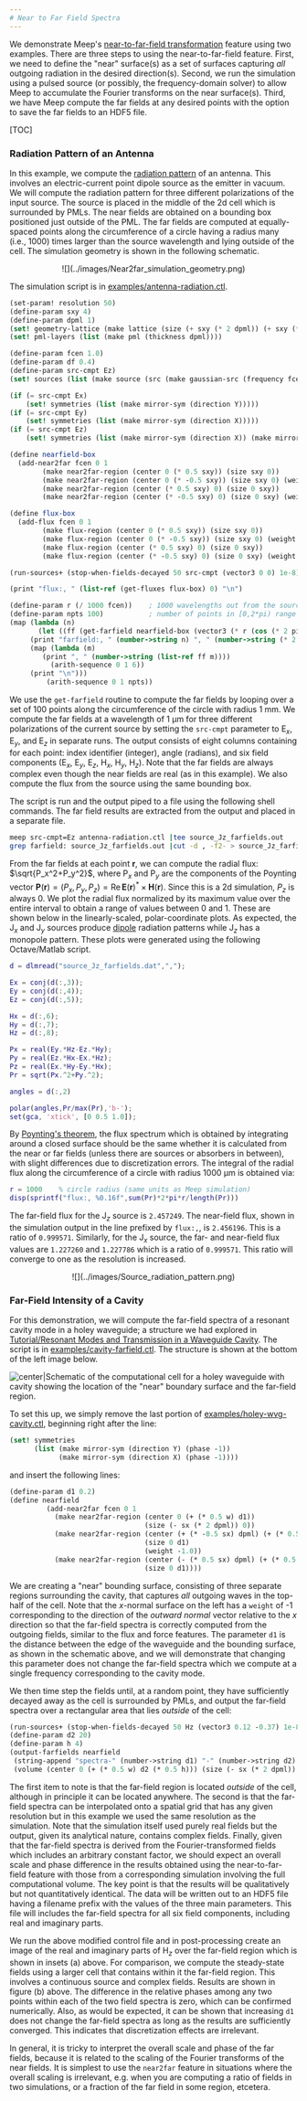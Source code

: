 ```yaml
---
# Near to Far Field Spectra
---
```


We demonstrate Meep's [near-to-far-field transformation](../Scheme_User_Interface.md#near-to-far-field-spectra) feature using two examples. There are three steps to using the near-to-far-field feature. First, we need to define the "near" surface(s) as a set of surfaces capturing *all* outgoing radiation in the desired direction(s). Second, we run the simulation using a pulsed source (or possibly, the frequency-domain solver) to allow Meep to accumulate the Fourier transforms on the near surface(s). Third, we have Meep compute the far fields at any desired points with the option to save the far fields to an HDF5 file.

[TOC]

### Radiation Pattern of an Antenna

In this example, we compute the [radiation pattern](https://en.wikipedia.org/wiki/Radiation_pattern) of an antenna. This involves an electric-current point dipole source as the emitter in vacuum. We will compute the radiation pattern for three different polarizations of the input source. The source is placed in the middle of the 2d cell which is surrounded by PMLs. The near fields are obtained on a bounding box positioned just outside of the PML. The far fields are computed at equally-spaced points along the circumference of a circle having a radius many (i.e., 1000) times larger than the source wavelength and lying outside of the cell. The simulation geometry is shown in the following schematic.

<center>
![](../images/Near2far_simulation_geometry.png)
</center>

The simulation script is in [examples/antenna-radiation.ctl](https://github.com/stevengj/meep/blob/master/scheme/examples/antenna-radiation.ctl).

```scm
(set-param! resolution 50)
(define-param sxy 4)
(define-param dpml 1)
(set! geometry-lattice (make lattice (size (+ sxy (* 2 dpml)) (+ sxy (* 2 dpml)) no-size)))
(set! pml-layers (list (make pml (thickness dpml))))

(define-param fcen 1.0)
(define-param df 0.4)
(define-param src-cmpt Ez)
(set! sources (list (make source (src (make gaussian-src (frequency fcen) (fwidth df))) (center 0) (component src-cmpt))))

(if (= src-cmpt Ex)
    (set! symmetries (list (make mirror-sym (direction Y)))))
(if (= src-cmpt Ey)
    (set! symmetries (list (make mirror-sym (direction X)))))
(if (= src-cmpt Ez)
    (set! symmetries (list (make mirror-sym (direction X)) (make mirror-sym (direction Y)))))

(define nearfield-box
  (add-near2far fcen 0 1
		(make near2far-region (center 0 (* 0.5 sxy)) (size sxy 0))
		(make near2far-region (center 0 (* -0.5 sxy)) (size sxy 0) (weight -1))
		(make near2far-region (center (* 0.5 sxy) 0) (size 0 sxy))
		(make near2far-region (center (* -0.5 sxy) 0) (size 0 sxy) (weight -1))))

(define flux-box
  (add-flux fcen 0 1
	    (make flux-region (center 0 (* 0.5 sxy)) (size sxy 0))
	    (make flux-region (center 0 (* -0.5 sxy)) (size sxy 0) (weight -1))
	    (make flux-region (center (* 0.5 sxy) 0) (size 0 sxy))
	    (make flux-region (center (* -0.5 sxy) 0) (size 0 sxy) (weight -1))))

(run-sources+ (stop-when-fields-decayed 50 src-cmpt (vector3 0 0) 1e-8))

(print "flux:, " (list-ref (get-fluxes flux-box) 0) "\n")

(define-param r (/ 1000 fcen))    ; 1000 wavelengths out from the source
(define-param npts 100)           ; number of points in [0,2*pi) range of angles
(map (lambda (n)
       (let ((ff (get-farfield nearfield-box (vector3 (* r (cos (* 2 pi (/ n npts)))) (* r (sin (* 2 pi (/ n npts)))) 0))))
	 (print "farfield:, " (number->string n) ", " (number->string (* 2 pi (/ n npts))))
	 (map (lambda (m)
		(print ", " (number->string (list-ref ff m))))
	      (arith-sequence 0 1 6))
	 (print "\n")))
         (arith-sequence 0 1 npts))
```

We use the `get-farfield` routine to compute the far fields by looping over a set of 100 points along the circumference of the circle with radius 1 mm. We compute the far fields at a wavelength of 1 μm for three different polarizations of the current source by setting the `src-cmpt` parameter to E$_x$, E$_y$, and E$_z$ in separate runs. The output consists of eight columns containing for each point: index identifier (integer), angle (radians), and six field components (E$_x$, E$_y$, E$_z$, H$_x$, H$_y$, H$_z$). Note that the far fields are always complex even though the near fields are real (as in this example). We also compute the flux from the source using the same bounding box.

The script is run and the output piped to a file using the following shell commands. The far field results are extracted from the output and placed in a separate file.

```sh
meep src-cmpt=Ez antenna-radiation.ctl |tee source_Jz_farfields.out
grep farfield: source_Jz_farfields.out |cut -d , -f2- > source_Jz_farfields.dat
```

From the far fields at each point $\mathbf{r}$, we can compute the radial flux: $\sqrt{P_x^2+P_y^2}$, where P$_x$ and P$_y$ are the components of the Poynting vector $\mathbf{P}(\mathbf{r})=(P_x,P_y,P_z)=\mathrm{Re}\, \mathbf{E}(\mathbf{r})^*\times\mathbf{H}(\mathbf{r})$. Since this is a 2d simulation, $P_z$ is always 0. We plot the radial flux normalized by its maximum value over the entire interval to obtain a range of values between 0 and 1. These are shown below in the linearly-scaled, polar-coordinate plots. As expected, the J$_x$ and J$_y$ sources produce [dipole](https://en.wikipedia.org/wiki/Electric_dipole_moment) radiation patterns while J$_z$ has a monopole pattern. These plots were generated using the following Octave/Matlab script.

```matlab
d = dlmread("source_Jz_farfields.dat",",");

Ex = conj(d(:,3));
Ey = conj(d(:,4));
Ez = conj(d(:,5));

Hx = d(:,6);
Hy = d(:,7);
Hz = d(:,8);

Px = real(Ey.*Hz-Ez.*Hy);
Py = real(Ez.*Hx-Ex.*Hz);
Pz = real(Ex.*Hy-Ey.*Hx);
Pr = sqrt(Px.^2+Py.^2);

angles = d(:,2)

polar(angles,Pr/max(Pr),'b-');
set(gca, 'xtick', [0 0.5 1.0]);
```

By [Poynting's theorem](https://en.wikipedia.org/wiki/Poynting%27s_theorem), the flux spectrum which is obtained by integrating around a closed surface should be the same whether it is calculated from the near or far fields (unless there are sources or absorbers in between), with slight differences due to discretization errors. The integral of the radial flux along the circumference of a circle with radius 1000 μm is obtained via:

```matlab
r = 1000    % circle radius (same units as Meep simulation)
disp(sprintf("flux:, %0.16f",sum(Pr)*2*pi*r/length(Pr)))
```

The far-field flux for the J$_z$ source is `2.457249`. The near-field flux, shown in the simulation output in the line prefixed by `flux:,`, is `2.456196`. This is a ratio of `0.999571`. Similarly, for the J$_x$ source, the far- and near-field flux values are `1.227260` and `1.227786` which is a ratio of `0.999571`. This ratio will converge to one as the resolution is increased.

<center>
![](../images/Source_radiation_pattern.png)
</center>

### Far-Field Intensity of a Cavity

For this demonstration, we will compute the far-field spectra of a resonant cavity mode in a holey waveguide; a structure we had explored in [Tutorial/Resonant Modes and Transmission in a Waveguide Cavity](Resonant_Modes_and_Transmission_in_a_Waveguide_Cavity.md). The script is in [examples/cavity-farfield.ctl](https://github.com/stevengj/meep/blob/master/scheme/examples/cavity-farfield.ctl). The structure is shown at the bottom of the left image below.

![center|Schematic of the computational cell for a holey waveguide with cavity showing the location of the "near" boundary surface and the far-field region.](../images/N2ff_comp_cell.png)

To set this up, we simply remove the last portion of [examples/holey-wvg-cavity.ctl](https://github.com/stevengj/meep/blob/master/scheme/examples/holey-wvg-cavity.ctl), beginning right after the line:

```scm
(set! symmetries
      (list (make mirror-sym (direction Y) (phase -1))
            (make mirror-sym (direction X) (phase -1))))
```

and insert the following lines:

```scm
(define-param d1 0.2)
(define nearfield
         (add-near2far fcen 0 1
           (make near2far-region (center 0 (+ (* 0.5 w) d1))
                                 (size (- sx (* 2 dpml)) 0))
           (make near2far-region (center (+ (* -0.5 sx) dpml) (+ (* 0.5 w) (* 0.5 d1)))
                                 (size 0 d1)
                                 (weight -1.0))
           (make near2far-region (center (- (* 0.5 sx) dpml) (+ (* 0.5 w) (* 0.5 d1)))
                                 (size 0 d1))))
```

We are creating a "near" bounding surface, consisting of three separate regions surrounding the cavity, that captures <i>all</i> outgoing waves in the top-half of the cell. Note that the *x*-normal surface on the left has a `weight` of -1 corresponding to the direction of the *outward normal* vector relative to the *x* direction so that the far-field spectra is correctly computed from the outgoing fields, similar to the flux and force features. The parameter `d1` is the distance between the edge of the waveguide and the bounding surface, as shown in the schematic above, and we will demonstrate that changing this parameter does not change the far-field spectra which we compute at a single frequency corresponding to the cavity mode.

We then time step the fields until, at a random point, they have sufficiently decayed away as the cell is surrounded by PMLs, and output the far-field spectra over a rectangular area that lies <i>outside</i> of the cell:

```scm
(run-sources+ (stop-when-fields-decayed 50 Hz (vector3 0.12 -0.37) 1e-8))
(define-param d2 20)
(define-param h 4)
(output-farfields nearfield
 (string-append "spectra-" (number->string d1) "-" (number->string d2) "-" (number->string h))
 (volume (center 0 (+ (* 0.5 w) d2 (* 0.5 h))) (size (- sx (* 2 dpml)) h)) resolution)
```

The first item to note is that the far-field region is located <i>outside</i> of the cell, although in principle it can be located anywhere. The second is that the far-field spectra can be interpolated onto a spatial grid that has any given resolution but in this example we used the same resolution as the simulation. Note that the simulation itself used purely real fields but the output, given its analytical nature, contains complex fields. Finally, given that the far-field spectra is derived from the Fourier-transformed fields which includes an arbitrary constant factor, we should expect an overall scale and phase difference in the results obtained using the near-to-far-field feature with those from a corresponding simulation involving the full computational volume. The key point is that the results will be qualitatively but not quantitatively identical. The data will be written out to an HDF5 file having a filename prefix with the values of the three main parameters. This file will includes the far-field spectra for all six field components, including real and imaginary parts.

We run the above modified control file and in post-processing create an image of the real and imaginary parts of H$_z$ over the far-field region which is shown in insets (a) above. For comparison, we compute the steady-state fields using a larger cell that contains within it the far-field region. This involves a continuous source and complex fields. Results are shown in figure (b) above. The difference in the relative phases among any two points within each of the two field spectra is zero, which can be confirmed numerically. Also, as would be expected, it can be shown that increasing `d1` does not change the far-field spectra as long as the results are sufficiently converged. This indicates that discretization effects are irrelevant.

In general, it is tricky to interpret the overall scale and phase of the far fields, because it is related to the scaling of the Fourier transforms of the near fields. It is simplest to use the `near2far` feature in situations where the overall scaling is irrelevant, e.g. when you are computing a ratio of fields in two simulations, or a fraction of the far field in some region, etcetera.